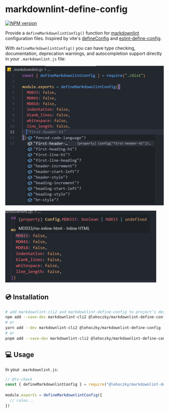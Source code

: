 # markdownlint-define-config

[![NPM version](https://img.shields.io/npm/v/@lehoczky/markdownlint-define-config.svg)](https://www.npmjs.com/package/@lehoczky/markdownlint-define-config)

Provide a `defineMarkdownlintConfig()` function for [markdownlint](https://github.com/DavidAnson/markdownlint) configuration files. Inspired by vite's [defineConfig](https://vitejs.dev/config/#config-intellisense) and [eslint-define-config](https://github.com/Shinigami92/eslint-define-config).

With `defineMarkdownlintConfig()` you can have type checking, documentation, deprecation warnings, and autocompletion support directly in your `.markdownlint.js` file:

![autocomplete](docs/assets/autocomplete.png)

![documentation](docs/assets/jsdoc.png)

## 💿 Installation

```sh
# add markdownlint-cli2 and markdownlint-define-config to project’s dev dependencies
npm add --save-dev markdownlint-cli2 @lehoczky/markdownlint-define-config
# or
yarn add --dev markdownlint-cli2 @lehoczky/markdownlint-define-config
# or
pnpm add --save-dev markdownlint-cli2 @lehoczky/markdownlint-define-config
```

## 💻 Usage

In your `.markdownlint.js`:

<!-- prettier-ignore-start -->

```js
// @ts-check
const { defineMarkdownlintConfig } = require("@lehoczky/markdownlint-define-config")

module.exports = defineMarkdownlintConfig({
  // rules...
})
```

<!-- prettier-ignore-end -->
